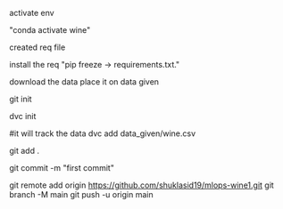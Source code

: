 activate env

"conda activate wine"

created req file

install the req
"pip freeze -> requirements.txt."

download the data place it on data given


git init


dvc init

#it will track the data
dvc add data_given/wine.csv


git add .


git commit -m "first commit"


git remote add origin https://github.com/shuklasid19/mlops-wine1.git
git branch -M main
git push -u origin main





